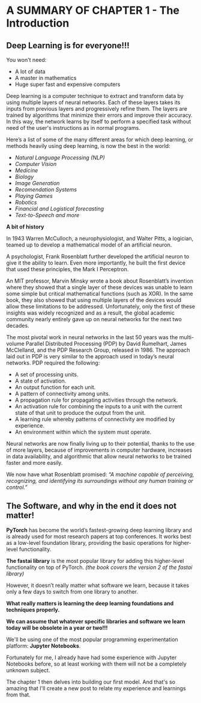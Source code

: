 # A SUMMARY OF CHAPTER 1 - The Introduction

## Deep Learning is for everyone!!!

You won't need:
- A lot of data
- A master in mathematics
- Huge super fast and expensive computers

Deep learning is a computer technique to extract and transform data by using multiple layers of neural networks. 
Each of these layers takes its inputs from previous layers and progressively refine them.
The layers are trained by algorithms that minimize their errors and improve their accuracy. 
In this way, the network learns by itself to perform a specified task without need of the user's instructions as in normal programs.

Here’s a list of some of the many different areas for which deep learning, or methods heavily using deep learning, is now the best in the world:
- *Natural Language Processing (NLP)*
- *Computer Vision*
- *Medicine*
- *Biology*
- *Image Generation*
- *Recomendation Systems*
- *Playing Games*
- *Robotics*
- *Financial and Logistical forecasting*
- *Text-to-Speech and more*

**A bit of history**

In 1943 Warren McCulloch, a neurophysiologist, and Walter Pitts, a logician, teamed up to develop a mathematical model of an artificial neuron.

A psychologist, Frank Rosenblatt further developed the artificial neuron to give it the ability to learn. 
Even more importantly, he built the first device that used these principles, the Mark I Perceptron.

An MIT professor, Marvin Minsky wrote a book about Rosenblatt’s invention where they showed that a single layer of these devices was unable to learn
some simple but critical mathematical functions (such as XOR). 
In the same book, they also showed that using multiple layers of the devices would allow these limitations to be addressed. 
Unfortunately, only the first of these insights was widely recognized and as a result, the global academic community nearly entirely gave up on neural networks 
for the next two decades.

The most pivotal work in neural networks in the last 50 years was the multi-volume Parallel Distributed Processing (PDP) by David Rumelhart, 
James McClelland, and the PDP Research Group, released in 1986.
The approach laid out in PDP is very similar to the approach used in today’s neural networks.
PDP required the following: 
- A set of processing units.
- A state of activation.
- An output function for each unit.
- A pattern of connectivity among units.
- A propagation rule for propagating activities through the network.
- An activation rule for combining the inputs to a unit with the current state of that unit to produce the output from the unit.
- A learning rule whereby patterns of connectivity are modified by experience.
- An environment within which the system must operate.

Neural networks are now finally living up to their potential, thanks to the use of more layers, because of improvements in computer hardware, 
increases in data availability, and algorithmic that allow neural networks to be trained faster and more easily. 

We now have what Rosenblatt promised: 
*“A machine capable of perceiving, recognizing, and identifying its surroundings without any human training or control.”*

## The Software, and why in the end it does not matter! ##

**PyTorch** has become the world’s fastest-growing deep learning library and is already used for most research papers at top conferences.
It works best as a low-level foundation library, providing the basic operations for higher-level functionality.

**The fastai library** is the most popular library for adding this higher-level functionality on top of PyTorch.
*(the book covers the version 2 of the fastai library)* 

However, it doesn’t really matter what software we learn, because it takes only a few days to switch from one library to another.

**What really matters is learning the deep learning foundations and techniques properly.**

**We can assume that whatever specific libraries and software we learn today will be obsolete in a year or two!!!**

We'll be using one of the most popular programming experimentation platform: **Jupyter Notebooks**.

Fortunately for me, I already have had some experience with Jupyter Notebooks before, so at least working with them will not be a completely unknown subject.

The chapter 1 then delves into building our first model. And that's so amazing that I'll create a new post to relate my experience and learnings from that.


